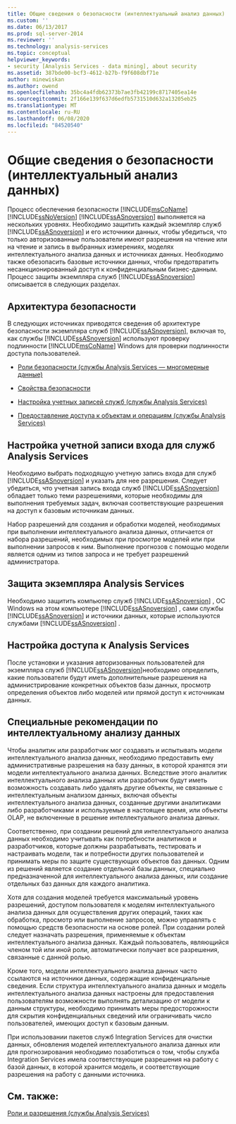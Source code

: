```yaml
---
title: Общие сведения о безопасности (интеллектуальный анализ данных) | Документация Майкрософт
ms.custom: ''
ms.date: 06/13/2017
ms.prod: sql-server-2014
ms.reviewer: ''
ms.technology: analysis-services
ms.topic: conceptual
helpviewer_keywords:
- security [Analysis Services - data mining], about security
ms.assetid: 387bde00-bcf3-4612-b27b-f9f608dbf71e
author: minewiskan
ms.author: owend
ms.openlocfilehash: 35bc4a4fdb62373b7ae3fb42199c8717405ea14e
ms.sourcegitcommit: 2f166e139f637d6edfb5731510d632a13205eb25
ms.translationtype: MT
ms.contentlocale: ru-RU
ms.lasthandoff: 06/08/2020
ms.locfileid: "84520540"
---
```

# <a name="security-overview-data-mining"></a>Общие сведения о безопасности (интеллектуальный анализ данных)
  Процесс обеспечения безопасности [!INCLUDE[msCoName](../../includes/msconame-md.md)] [!INCLUDE[ssNoVersion](../../includes/ssnoversion-md.md)] [!INCLUDE[ssASnoversion](../../includes/ssasnoversion-md.md)] выполняется на нескольких уровнях. Необходимо защитить каждый экземпляр служб [!INCLUDE[ssASnoversion](../../includes/ssasnoversion-md.md)] и его источники данных, чтобы убедиться, что только авторизованные пользователи имеют разрешения на чтение или на чтение и запись в выбранных измерениях, моделях интеллектуального анализа данных и источниках данных. Необходимо также обезопасить базовые источники данных, чтобы предотвратить несанкционированный доступ к конфиденциальным бизнес-данным. Процесс защиты экземпляра служб [!INCLUDE[ssASnoversion](../../includes/ssasnoversion-md.md)] описывается в следующих разделах.  
  
##  <a name="security-architecture"></a><a name="bkmk_Architecture"></a>Архитектура безопасности  
 В следующих источниках приводятся сведения об архитектуре безопасности экземпляра служб [!INCLUDE[ssASnoversion](../../includes/ssasnoversion-md.md)], включая то, как службы [!INCLUDE[ssASnoversion](../../includes/ssasnoversion-md.md)] используют проверку подлинности [!INCLUDE[msCoName](../../includes/msconame-md.md)] Windows для проверки подлинности доступа пользователей.  
  
-   [Роли безопасности (службы Analysis Services — многомерные данные)](../multidimensional-models/olap-logical/security-roles-analysis-services-multidimensional-data.md)  
  
-   [Свойства безопасности](../server-properties/security-properties.md)  
  
-   [Настройка учетных записей служб (службы Analysis Services)](../instances/configure-service-accounts-analysis-services.md)  
  
-   [Предоставление доступа к объектам и операциям (службы Analysis Services)](../multidimensional-models/authorizing-access-to-objects-and-operations-analysis-services.md)  
  
##  <a name="configuring-the-logon-account-for-analysis-services"></a><a name="bkmk_Logon"></a> Настройка учетной записи входа для служб Analysis Services  
 Необходимо выбрать подходящую учетную запись входа для служб [!INCLUDE[ssASnoversion](../../includes/ssasnoversion-md.md)] и указать для нее разрешения. Следует убедиться, что учетная запись входа служб [!INCLUDE[ssASnoversion](../../includes/ssasnoversion-md.md)] обладает только теми разрешениями, которые необходимы для выполнения требуемых задач, включая соответствующие разрешения на доступ к базовым источникам данных.  
  
 Набор разрешений для создания и обработки моделей, необходимых при выполнении интеллектуального анализа данных, отличается от набора разрешений, необходимых при просмотре моделей или при выполнении запросов к ним. Выполнение прогнозов с помощью модели является одним из типов запроса и не требует разрешений администратора.  
  
##  <a name="securing-an-analysis-services-instance"></a><a name="bkmk_Instance"></a>Защита экземпляра Analysis Services  
 Необходимо защитить компьютер служб [!INCLUDE[ssASnoversion](../../includes/ssasnoversion-md.md)] , ОС Windows на этом компьютере [!INCLUDE[ssASnoversion](../../includes/ssasnoversion-md.md)] , сами службы [!INCLUDE[ssASnoversion](../../includes/ssasnoversion-md.md)] и источники данных, которые используются службами [!INCLUDE[ssASnoversion](../../includes/ssasnoversion-md.md)] .  
  
##  <a name="configuring-access-to-analysis-services"></a><a name="bkmk_Access"></a>Настройка доступа к Analysis Services  
 После установки и указания авторизованных пользователей для экземпляра служб [!INCLUDE[ssASnoversion](../../includes/ssasnoversion-md.md)]необходимо определить, какие пользователи будут иметь дополнительные разрешения на администрирование конкретных объектов базы данных, просмотр определения объектов либо моделей или прямой доступ к источникам данных.  
  
##  <a name="special-considerations-for-data-mining"></a><a name="bkmk_DMspecial"></a>Специальные рекомендации по интеллектуальному анализу данных  
 Чтобы аналитик или разработчик мог создавать и испытывать модели интеллектуального анализа данных, необходимо предоставить ему административные разрешения на базу данных, в которой хранятся эти модели интеллектуального анализа данных. Вследствие этого аналитик интеллектуального анализа данных или разработчик будут иметь возможность создавать либо удалять другие объекты, не связанные с интеллектуальным анализом данных, включая объекты интеллектуального анализа данных, созданные другими аналитиками либо разработчиками и используемые в настоящее время, или объекты OLAP, не включенные в решение интеллектуального анализа данных.  
  
 Соответственно, при создании решений для интеллектуального анализа данных необходимо учитывать как потребности аналитиков и разработчиков, которые должны разрабатывать, тестировать и настраивать модели, так и потребности других пользователей и принимать меры по защите существующих объектов баз данных. Одним из решений является создание отдельной базы данных, специально предназначенной для интеллектуального анализа данных, или создание отдельных баз данных для каждого аналитика.  
  
 Хотя для создания моделей требуется максимальный уровень разрешений, доступом пользователя к моделям интеллектуального анализа данных для осуществления других операций, таких как обработка, просмотр или выполнение запросов, можно управлять с помощью средств безопасности на основе ролей. При создании ролей следует назначать разрешения, применяемые к объектам интеллектуального анализа данных. Каждый пользователь, являющийся членом той или иной роли, автоматически получает все разрешения, связанные с данной ролью.  
  
 Кроме того, модели интеллектуального анализа данных часто ссылаются на источники данных, содержащие конфиденциальные сведения. Если структура интеллектуального анализа данных и модель интеллектуального анализа данных настроены для предоставления пользователям возможности выполнять детализацию от модели к данным структуры, необходимо принимать меры предосторожности для скрытия конфиденциальных сведений или ограничивать число пользователей, имеющих доступ к базовым данным.  
  
 При использовании пакетов служб Integration Services для очистки данных, обновления моделей интеллектуального анализа данных или для прогнозирования необходимо позаботиться о том, чтобы служба Integration Services имела соответствующие разрешения на работу с базой данных, в которой хранится модель, и соответствующие разрешения на работу с данными источника.  
  
## <a name="see-also"></a>См. также:  
 [Роли и разрешения (службы Analysis Services)](../multidimensional-models/roles-and-permissions-analysis-services.md)  
  
  
